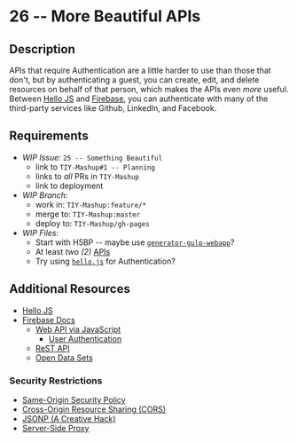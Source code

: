 # 26 -- More Beautiful APIs

## Description

APIs that require Authentication are a little harder to use than those that don't, but by authenticating a guest, you can create, edit, and delete resources on behalf of that person, which makes the APIs even _more_ useful. Between [Hello JS](http://adodson.com/hello.js/) and [Firebase](http://firebase.com), you can authenticate with many of the third-party services like Github, LinkedIn, and Facebook.

## Requirements

* _WIP Issue:_ `25 -- Something Beautiful`
  * link to `TIY-Mashup#1 -- Planning`
  * links to _all_ PRs in `TIY-Mashup`
  * link to deployment
* _WIP Branch:_
  * work in: `TIY-Mashup:feature/*`
  * merge to: `TIY-Mashup:master`
  * deploy to: `TIY-Mashup/gh-pages`
* _WIP Files:_
  * Start with H5BP -- maybe use [`generator-gulp-webapp`](http://j.mp/17idlew)?
  * At least _two (2)_ [APIs](../APIs.md)
  * Try using [`hello.js`](http://adodson.com/hello.js/) for Authentication?

## Additional Resources

* [Hello JS](http://adodson.com/hello.js/)
* [Firebase Docs](http://firebase.com/docs/)
  * [Web API via JavaScript](https://www.firebase.com/docs/web/)
    * [User Authentication](http://j.mp/1ALOsUy)
  * [ReST API](https://www.firebase.com/docs/rest/)
  * [Open Data Sets](https://www.firebase.com/docs/open-data/)

### Security Restrictions

* [Same-Origin Security Policy](http://j.mp/1L4tbZr)
* [Cross-Origin Resource Sharing (CORS)](http://j.mp/1L4sYp6)
* [JSONP (A Creative Hack)](http://j.mp/1L4txz5)
* [Server-Side Proxy](http://j.mp/1L4w24n)
